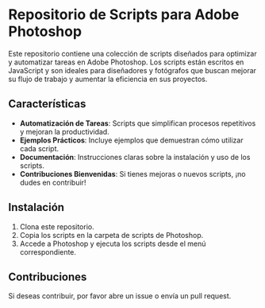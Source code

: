 # Repositorio de Scripts para Adobe Photoshop

Este repositorio contiene una colección de scripts diseñados para optimizar y automatizar tareas en Adobe Photoshop. Los scripts están escritos en JavaScript y son ideales para diseñadores y fotógrafos que buscan mejorar su flujo de trabajo y aumentar la eficiencia en sus proyectos.

## Características

- **Automatización de Tareas**: Scripts que simplifican procesos repetitivos y mejoran la productividad.
- **Ejemplos Prácticos**: Incluye ejemplos que demuestran cómo utilizar cada script.
- **Documentación**: Instrucciones claras sobre la instalación y uso de los scripts.
- **Contribuciones Bienvenidas**: Si tienes mejoras o nuevos scripts, ¡no dudes en contribuir!

## Instalación

1. Clona este repositorio.
2. Copia los scripts en la carpeta de scripts de Photoshop.
3. Accede a Photoshop y ejecuta los scripts desde el menú correspondiente.

## Contribuciones

Si deseas contribuir, por favor abre un issue o envía un pull request.
